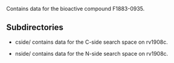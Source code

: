 Contains data for the bioactive compound F1883-0935.

## Subdirectories

- cside/ contains data for the C-side search space on rv1908c.

- nside/ contains data for the N-side search space on rv1908c.

